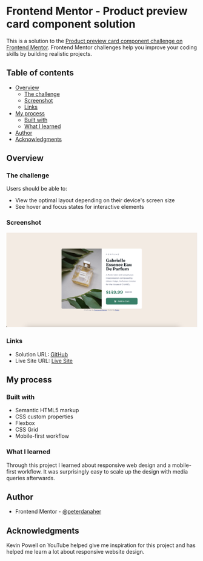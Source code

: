 # Frontend Mentor - Product preview card component solution

This is a solution to the [Product preview card component challenge on Frontend Mentor](https://www.frontendmentor.io/challenges/product-preview-card-component-GO7UmttRfa). Frontend Mentor challenges help you improve your coding skills by building realistic projects. 


## Table of contents

- [Overview](#overview)
  - [The challenge](#the-challenge)
  - [Screenshot](#screenshot)
  - [Links](#links)
- [My process](#my-process)
  - [Built with](#built-with)
  - [What I learned](#what-i-learned)
- [Author](#author)
- [Acknowledgments](#acknowledgments)


## Overview

### The challenge

Users should be able to:

- View the optimal layout depending on their device's screen size
- See hover and focus states for interactive elements


### Screenshot

![](./screenshot.jpg)


### Links

- Solution URL: [GitHub](https://github.com/peterdanaher/product-preview-card-component)
- Live Site URL: [Live Site](https://peterdanaher.github.io/product-preview-card-component/)


## My process

### Built with

- Semantic HTML5 markup
- CSS custom properties
- Flexbox
- CSS Grid
- Mobile-first workflow

### What I learned

Through this project I learned about responsive web design and a mobile-first workflow. It was surprisingly easy to scale up the design with media queries afterwards.


## Author

- Frontend Mentor - [@peterdanaher](https://www.frontendmentor.io/profile/peterdanaher)


## Acknowledgments

Kevin Powell on YouTube helped give me inspiration for this project and has helped me learn a lot about responsive website design.
